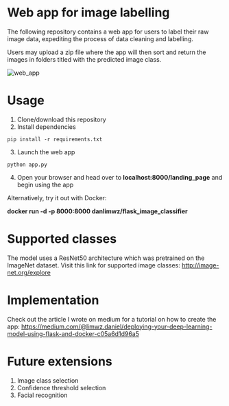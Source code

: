 # Web app for image labelling

The following repository contains a web app for users to label their raw image data, expediting the process of data cleaning and labelling.

Users may upload a zip file where the app will then sort and return the images in folders titled with the predicted image class.

![web_app](https://user-images.githubusercontent.com/52344837/70791925-b544b680-1dca-11ea-8386-d1cc04939981.gif)

# Usage
1) Clone/download this repository
2) Install dependencies
``` 
pip install -r requirements.txt
```
3) Launch the web app
```
python app.py
```
4) Open your browser and head over to **localhost:8000/landing_page** and begin using the app

Alternatively, try it out with Docker: 

**docker run -d -p 8000:8000 danlimwz/flask_image_classifier**

# Supported classes

The model uses a ResNet50 architecture which was pretrained on the ImageNet dataset. Visit this link for supported image classes: http://image-net.org/explore

# Implementation

Check out the article I wrote on medium for a tutorial on how to create the app: https://medium.com/@limwz.daniel/deploying-your-deep-learning-model-using-flask-and-docker-c05a6d1d96a5 

# Future extensions
1) Image class selection
2) Confidence threshold selection
3) Facial recognition

